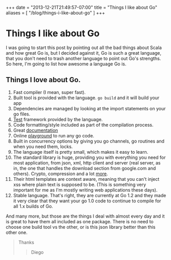 +++
date = "2013-12-21T21:49:57-07:00"
title = "Things I like about Go"
aliases = [
	"/blog/things-i-like-about-go"
]
+++

[title=]: /
[category: go]: /
[date: 2013/12/21]: /
[tags: { go, golang, scala}]: /


# Things I like about Go

I was going to start this post by pointing out all the bad things about Scala and how great Go is, but I decided against it, Go is such a great language, that you don't need to trash another language to point out Go's strengths. So here, I'm going to list how awesome a language Go is.

## Things I love about Go.

1. Fast compiler (I mean, super fast).
2. Built tool is provided with the language. `go build` and it will build your app
3. Dependencies are managed by looking at the import statements on your go files.
3. [Test](http://golang.org/pkg/testing/) framework provided by the language.
4. Code formatting/style included as part of the compilation process.
4. Great [documentation](http://golang.org/doc/)
5. Online [playground](http://play.golang.org/) to run any go code.
6. Built in concurrency options by giving you go channels, go routines and when you need them, locks.
7. The language itself is pretty small, which makes it easy to learn.
8. The standard library is huge, providing you with everything you need for most application, from json, xml, http client and server (real server, as in, the one that handles the download section from google.com and others). Crypto, compression and a lot [more](http://golang.org/pkg/).
9. Their html templates are context aware, meaning that you can't inject xss where plain text is supposed to be. (This is something very important for me as I'm mostly writing web applications these days).
10. Stable language. That's right, they are currently at Go 1.2 and they made it very clear that they want your go 1.0 code to continue to compile for all 1.x builds of Go.

And many more, but those are the things I deal with almost every day and it is great to have them all included as one package. There is no need to choose one build tool vs the other, or is this json library better than this other one.

>Thanks
  >>Diego
